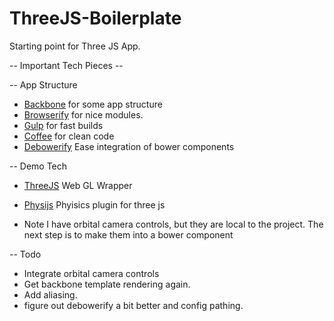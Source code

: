 ThreeJS-Boilerplate
===================

Starting point for Three JS App.


-- Important Tech Pieces --

-- App Structure
- [Backbone](http://backbonejs.org/) for some app structure
- [Browserify](http://browserify.org/) for nice modules.
- [Gulp](http://gulpjs.com/) for fast builds
- [Coffee](http://coffeescript.org/) for clean code
- [Debowerify](https://github.com/eugeneware/debowerify) Ease integration of bower components

-- Demo Tech
- [ThreeJS](http://threejs.org/) Web GL Wrapper
- [Physijs](https://github.com/chandlerprall/Physijs) Phyisics plugin for three js



- Note
I have orbital camera controls, but they are local to the project. The next step is to make them into a bower component

-- Todo
- Integrate orbital camera controls
- Get backbone template rendering again.
- Add aliasing.
- figure out debowerify a bit better and config pathing.
